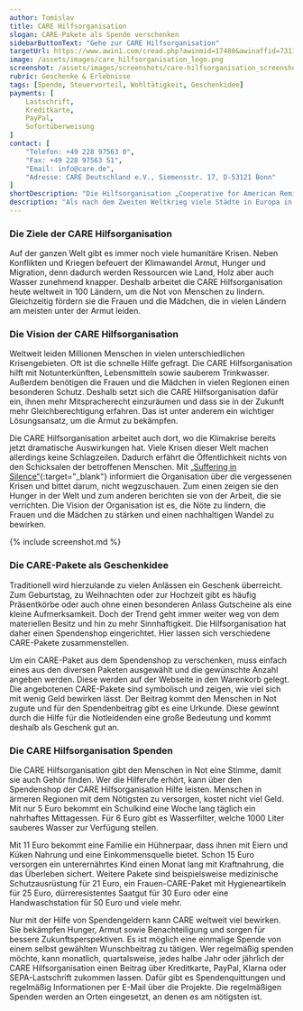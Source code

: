 ```yaml
---
author: Tomislav
title: CARE Hilfsorganisation
slogan: CARE-Pakete als Spende verschenken
sidebarButtonText: "Gehe zur CARE Hilfsorganisation"
targetUrl: https://www.awin1.com/cread.php?awinmid=17480&awinaffid=731132
image: /assets/images/care_hilfsorganisation_logo.png
screenshot: /assets/images/screenshots/care-hilfsorganisation_screenshot.jpg
rubric: Geschenke & Erlebnisse
tags: [Spende, Steuervorteil, Wohltätigkeit, Geschenkidee]
payments: [
    Lastschrift,
    Kreditkarte,
    PayPal,
    Sofortüberweisung
]
contact: [
    "Telefon: +49 228 97563 0",
    "Fax: +49 228 97563 51",
    "Email: info@care.de",
    "Adresse: CARE Deutschland e.V., Siemensstr. 17, D-53121 Bonn"
]
shortDescription: "Die Hilfsorganisation „Cooperative for American Remittances to Europe“ gibt es seit mehr als 75 Jahren. Unter der Kurzform „CARE“ sind sie vor allem durch die CARE-Pakete bekannt."
description: "Als nach dem Zweiten Weltkrieg viele Städte in Europa in Trümmern lagen, schlossen sich mehrere Wohlfahrtsverbände in Amerika zusammen, um den Menschen in Europa zu helfen. Sie packten Kleidung sowie Lebensmittel zusammen und versendeten die CARE-Pakete nach Europa. Etwa 100 Millionen dieser CARE-Pakete erreichten Menschen, denen dadurch in der Nachkriegszeit geholfen wurde."
---
```


### Die Ziele der CARE Hilfsorganisation

Auf der ganzen Welt gibt es immer noch viele humanitäre Krisen. Neben Konflikten und Kriegen befeuert der Klimawandel Armut, Hunger und Migration, denn dadurch werden Ressourcen wie Land, Holz aber auch Wasser zunehmend knapper. Deshalb arbeitet die CARE Hilfsorganisation heute weltweit in 100 Ländern, um die Not von Menschen zu lindern. Gleichzeitig fördern sie die Frauen und die Mädchen, die in vielen Ländern am meisten unter der Armut leiden.

### Die Vision der CARE Hilfsorganisation

Weltweit leiden Millionen Menschen in vielen unterschiedlichen Krisengebieten. Oft ist die schnelle Hilfe gefragt. Die CARE Hilfsorganisation hilft mit Notunterkünften, Lebensmitteln sowie sauberem Trinkwasser. Außerdem benötigen die Frauen und die Mädchen in vielen Regionen einen besonderen Schutz. Deshalb setzt sich die CARE Hilfsorganisation dafür ein, ihnen mehr Mitspracherecht einzuräumen und dass sie in der Zukunft mehr Gleichberechtigung erfahren. Das ist unter anderem ein wichtiger Lösungsansatz, um die Armut zu bekämpfen.

Die CARE Hilfsorganisation arbeitet auch dort, wo die Klimakrise bereits jetzt dramatische Auswirkungen hat. Viele Krisen dieser Welt machen allerdings keine Schlagzeilen. Dadurch erfährt die Öffentlichkeit nichts von den Schicksalen der betroffenen Menschen. Mit [„Suffering in Silence“](https://www.care.de/schwerpunkte/nothilfe/vergessene-krisen/){:target="_blank"} informiert die Organisation über die vergessenen Krisen und bittet darum, nicht wegzuschauen. Zum einen zeigen sie den Hunger in der Welt und zum anderen berichten sie von der Arbeit, die sie verrichten. Die Vision der Organisation ist es, die Nöte zu lindern, die Frauen und die Mädchen zu stärken und einen nachhaltigen Wandel zu bewirken.

{% include screenshot.md %}

### Die CARE-Pakete als Geschenkidee

Traditionell wird hierzulande zu vielen Anlässen ein Geschenk überreicht. Zum Geburtstag, zu Weihnachten oder zur Hochzeit gibt es häufig Präsentkörbe oder auch ohne einen besonderen Anlass Gutscheine als eine kleine Aufmerksamkeit. Doch der Trend geht immer weiter weg von dem materiellen Besitz und hin zu mehr Sinnhaftigkeit. Die Hilfsorganisation hat daher einen Spendenshop eingerichtet. Hier lassen sich verschiedene CARE-Pakete zusammenstellen.

Um ein CARE-Paket aus dem Spendenshop zu verschenken, muss einfach eines aus den diversen Paketen ausgewählt und die gewünschte Anzahl angeben werden. Diese werden auf der Webseite in den Warenkorb gelegt. Die angebotenen CARE-Pakete sind symbolisch und zeigen, wie viel sich mit wenig Geld bewirken lässt. Der Beitrag kommt den Menschen in Not zugute und für den Spendenbeitrag gibt es eine Urkunde. Diese gewinnt durch die Hilfe für die Notleidenden eine große Bedeutung und kommt deshalb als Geschenk gut an.

### Die CARE Hilfsorganisation Spenden

Die CARE Hilfsorganisation gibt den Menschen in Not eine Stimme, damit sie auch Gehör finden. Wer die Hilferufe erhört, kann über den Spendenshop der CARE Hilfsorganisation Hilfe leisten. Menschen in ärmeren Regionen mit dem Nötigsten zu versorgen, kostet nicht viel Geld. Mit nur 5 Euro bekommt ein Schulkind eine Woche lang täglich ein nahrhaftes Mittagessen. Für 6 Euro gibt es Wasserfilter, welche 1000 Liter sauberes Wasser zur Verfügung stellen.

Mit 11 Euro bekommt eine Familie ein Hühnerpaar, dass ihnen mit Eiern und Küken Nahrung und eine Einkommensquelle bietet. Schon 15 Euro versorgen ein unterernährtes Kind einen Monat lang mit Kraftnahrung, die das Überleben sichert. Weitere Pakete sind beispielsweise medizinische Schutzausrüstung für 21 Euro, ein Frauen-CARE-Paket mit Hygieneartikeln für 25 Euro, dürreresistentes Saatgut für 30 Euro oder eine Handwaschstation für 50 Euro und viele mehr.

Nur mit der Hilfe von Spendengeldern kann CARE weltweit viel bewirken. Sie bekämpfen Hunger, Armut sowie Benachteiligung und sorgen für bessere Zukunftsperspektiven. Es ist möglich eine einmalige Spende von einem selbst gewählten Wunschbeitrag zu tätigen. Wer regelmäßig spenden möchte, kann monatlich, quartalsweise, jedes halbe Jahr oder jährlich der CARE Hilfsorganisation einen Beitrag über Kreditkarte, PayPal, Klarna oder SEPA-Lastschrift zukommen lassen. Dafür gibt es Spendenquittungen und regelmäßig Informationen per E-Mail über die Projekte. Die regelmäßigen Spenden werden an Orten eingesetzt, an denen es am nötigsten ist.